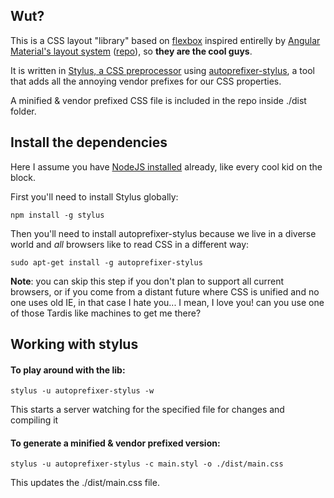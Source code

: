 ## Wut?

This is a CSS layout "library" based on [flexbox](https://developer.mozilla.org/en-US/docs/Web/CSS/CSS_Flexible_Box_Layout/Using_CSS_flexible_boxes) inspired entirelly by [Angular Material's layout system](https://material.angularjs.org/latest/layout/introduction) ([repo](https://github.com/angular/material/)), so **they are the cool guys**.

It is written in [Stylus, a CSS preprocessor](http://stylus-lang.com/) using [autoprefixer-stylus](https://www.npmjs.com/package/autoprefixer-stylus), a tool that adds all the annoying vendor prefixes for our CSS properties.

A minified & vendor prefixed CSS file is included in the repo inside ./dist folder.


## Install the dependencies

Here I assume you have [NodeJS installed](https://nodejs.org/en/download/) already, like every cool kid on the block.

First you'll need to install Stylus globally:

`npm install -g stylus`

Then you'll need to install autoprefixer-stylus because we live in a diverse world and _all_ browsers like to read CSS in a different way:

`sudo apt-get install -g autoprefixer-stylus`

**Note**: you can skip this step if you don't plan to support all current browsers, or if you come from a distant future where CSS is unified and no one uses old IE, in that case I hate you... I mean, I love you! can you use one of those Tardis like machines to get me there?

## Working with stylus

#### To play around with the lib:

`stylus -u autoprefixer-stylus -w`

This starts a server watching for the specified file for changes and compiling it

    
#### To generate a minified & vendor prefixed version:

`stylus -u autoprefixer-stylus -c main.styl -o ./dist/main.css`

This updates the ./dist/main.css file.

